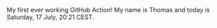 My first ever working GitHub Action!
My name is Thomas and today is Saturday, 17 July, 20:21 CEST. 
